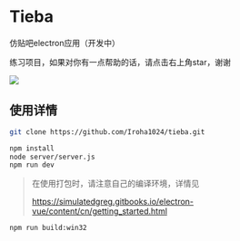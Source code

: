# Tieba

仿贴吧electron应用（开发中）

练习项目，如果对你有一点帮助的话，请点击右上角star，谢谢

![](https://github.com/Iroha1024/gallery/blob/master/tieba/homepage.png)



## 使用详情

```bash
git clone https://github.com/Iroha1024/tieba.git

npm install
node server/server.js
npm run dev

```

> 在使用打包时，请注意自己的编译环境，详情见
> 
> https://simulatedgreg.gitbooks.io/electron-vue/content/cn/getting_started.html

```bas
npm run build:win32
```

